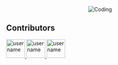 
<div align="center">
  <img align="center" alt="Coding" src="https://media1.tenor.com/m/64CJUF59B8cAAAAd/the-rizzler-costco-guys.gif">
</div>

## Contributors

<a href="https://github.com/XzoSisT">
  <img src="https://avatars.githubusercontent.com/u/153052833?v=4" width="50px" alt="username"/>
</a>



<a href="https://github.com/lataeqishere">
  <img src="https://avatars.githubusercontent.com/u/151647112?v=4" width="50px" alt="username"/>
</a>

<a href="https://github.com/Jedex2">
  <img src="https://avatars.githubusercontent.com/u/151657971?v=4" width="50px" alt="username"/>
</a>
